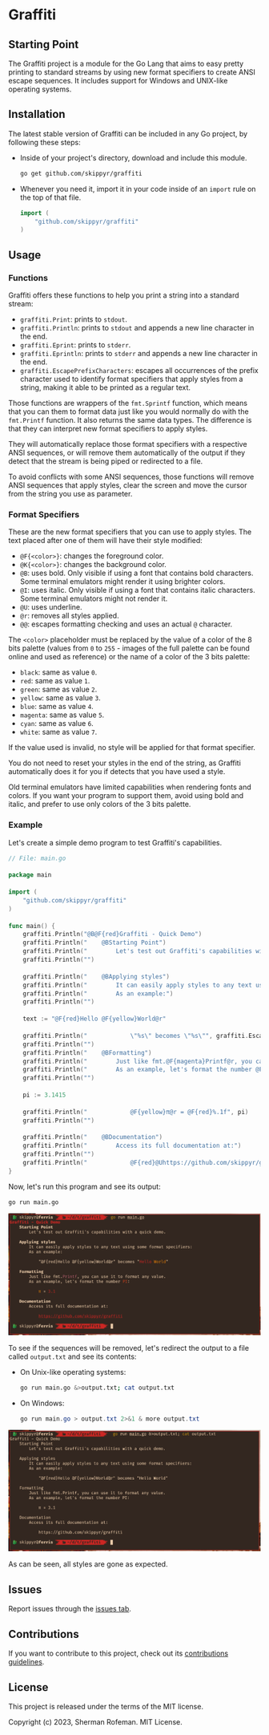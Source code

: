 # Graffiti

## Starting Point

The Graffiti project is a module for the Go Lang that aims to easy pretty printing to standard streams by using new format specifiers to create ANSI escape sequences. It includes support for Windows and UNIX-like operating systems.

## Installation

The latest stable version of Graffiti can be included in any Go project, by following these steps:

* Inside of your project's directory, download and include this module.

	```bash
	go get github.com/skippyr/graffiti
	```

* Whenever you need it, import it in your code inside of an `import` rule on the top of that file.

	```go
	import (
		"github.com/skippyr/graffiti"
	)
	```

## Usage

### Functions

Graffiti offers these functions to help you print a string into a standard stream:

* `graffiti.Print`: prints to `stdout`.
* `graffiti.Println`: prints to `stdout` and appends a new line character in the end.
* `graffiti.Eprint`: prints to `stderr`.
* `graffiti.Eprintln`: prints to `stderr` and appends a new line character in the end.
* `graffiti.EscapePrefixCharacters`: escapes all occurrences of the prefix character used to identify format specifiers that apply styles from a string, making it able to be printed as a regular text.

Those functions are wrappers of the `fmt.Sprintf` function, which means that you can them to format data just like you would normally do with the `fmt.Printf` function. It also returns the same data types. The difference is that they can interpret new format specifiers to apply styles.

They will automatically replace those format specifiers with a respective ANSI sequences, or will remove them automatically of the output if they detect that the stream is being piped or redirected to a file.

To avoid conflicts with some ANSI sequences, those functions will remove ANSI sequences that apply styles, clear the screen and move the cursor from the string you use as parameter.

### Format Specifiers

These are the new format specifiers that you can use to apply styles. The text placed after one of them will have their style modified:

* `@F{<color>}`: changes the foreground color.
* `@K{<color>}`: changes the background color.
* `@B`: uses bold. Only visible if using a font that contains bold characters. Some terminal emulators might render it using brighter colors.
* `@I`: uses italic. Only visible if using a font that contains italic characters. Some terminal emulators might not render it.
* `@U`: uses underline.
* `@r`: removes all styles applied.
* `@@`: escapes formatting checking and uses an actual `@` character.

The `<color>` placeholder must be replaced by the value of a color of the 8 bits palette (values from `0` to `255` - images of the full palette can be found online and used as reference) or the name of a color of the 3 bits palette:

* `black`: same as value `0`.
* `red`: same as value `1`.
* `green`: same as value `2`.
* `yellow`: same as value `3`.
* `blue`: same as value `4`.
* `magenta`: same as value `5`.
* `cyan`: same as value `6`.
* `white`: same as value `7`.

If the value used is invalid, no style will be applied for that format specifier.

You do not need to reset your styles in the end of the string, as Graffiti automatically does it for you if detects that you have used a style.

Old terminal emulators have limited capabilities when rendering fonts and colors. If you want your program to support them, avoid using bold and italic, and prefer to use only colors of the 3 bits palette.

### Example

Let's create a simple demo program to test Graffiti's capabilities.


```go
// File: main.go

package main

import (
    "github.com/skippyr/graffiti"
)

func main() {
    graffiti.Println("@B@F{red}Graffiti - Quick Demo")
    graffiti.Println("    @BStarting Point")
    graffiti.Println("        Let's test out Graffiti's capabilities with a quick demo.")
    graffiti.Println("")

    graffiti.Println("    @BApplying styles")
    graffiti.Println("        It can easily apply styles to any text using some format specifiers:")
    graffiti.Println("        As an example:")
    graffiti.Println("")

    text := "@F{red}Hello @F{yellow}World@r"

    graffiti.Println("            \"%s\" becomes \"%s\"", graffiti.EscapePrefixCharacters(text), text)
    graffiti.Println("")
    graffiti.Println("    @BFormatting")
    graffiti.Println("        Just like fmt.@F{magenta}Printf@r, you can use it to format any value.")
    graffiti.Println("        As an example, let's format the number @F{cyan}PI@r:")
    graffiti.Println("")

    pi := 3.1415

    graffiti.Println("            @F{yellow}π@r = @F{red}%.1f", pi)
    graffiti.Println("")

    graffiti.Println("    @BDocumentation")
    graffiti.Println("        Access its full documentation at:")
    graffiti.Println("")
    graffiti.Println("            @F{red}@Uhttps://github.com/skippyr/graffiti")
}
```

Now, let's run this program and see its output:

```bash
go run main.go
```

![](images/preview.png)

To see if the sequences will be removed, let's redirect the output to a file called `output.txt` and see its contents:

* On Unix-like operating systems:

	```bash
	go run main.go &>output.txt; cat output.txt
	```

* On Windows:

	```powershell
	go run main.go > output.txt 2>&1 & more output.txt
	```

![](images/preview_pipeline.png)

As can be seen, all styles are gone as expected.

## Issues

Report issues through the [issues tab](https://github.com/skippyr/graffiti/issues).

## Contributions

If you want to contribute to this project, check out its [contributions guidelines](https://skippyr.github.io/materials/pages/contributions_guidelines.html).

## License

This project is released under the terms of the MIT license.

Copyright (c) 2023, Sherman Rofeman. MIT License.

